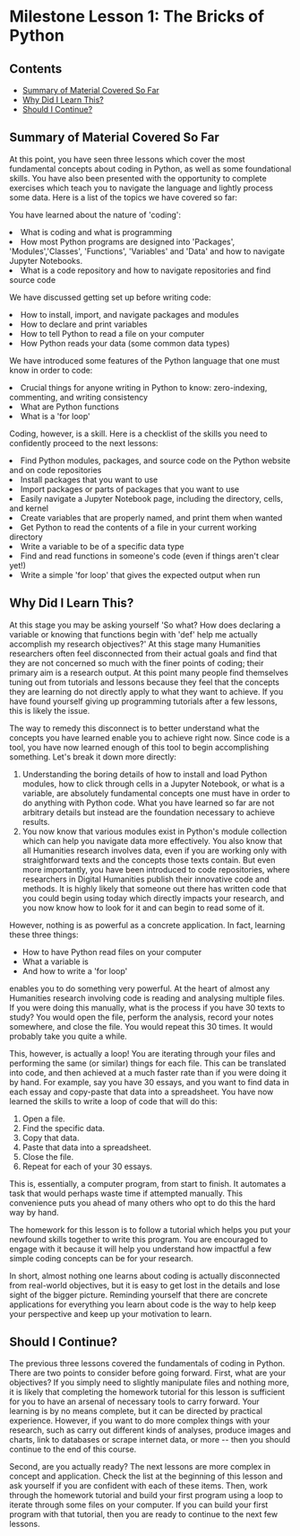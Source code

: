 # Milestone Lesson 1: The Bricks of Python
## Contents
- [Summary of Material Covered So Far](#summary-of-material-covered-so-far)
- [Why Did I Learn This?](#why-did-i-learn-this?)
- [Should I Continue?](#should-i-continue?)

## Summary of Material Covered So Far
At this point, you have seen three lessons which cover the most fundamental concepts about coding in Python, as well as some foundational skills.  You have also been presented with the opportunity to complete exercises which teach you to navigate the language and lightly process some data. 
Here is a list of the topics we have covered so far:

You have learned about the nature of 'coding':
<li>What is coding and what is programming</li>
<li>How most Python programs are designed into 'Packages', 'Modules','Classes', 'Functions', 'Variables' and 'Data' and how to navigate Jupyter Notebooks. </li>
<li>What is a code repository and how to navigate repositories and find source code</li>

We have discussed getting set up before writing code:
<li>How to install, import, and navigate packages and modules</li>
<li>How to declare and print variables</li>
<li>How to tell Python to read a file on your computer</li>
<li>How Python reads your data (some common data types)</li>

We have introduced some features of the Python language that one must know in order to code:
<li>Crucial things for anyone writing in Python to know: zero-indexing, commenting, and writing consistency</li>
<li>What are Python functions</li>
<li>What is a 'for loop'</li>

Coding, however, is a skill. Here is a checklist of the skills you need to confidently proceed to the next lessons:
<li>Find Python modules, packages, and source code on the Python website and on code repositories</li>
<li>Install packages that you want to use</li>
<li>Import packages or parts of packages that you want to use</li>
<li>Easily navigate a Jupyter Notebook page, including the directory, cells, and kernel</li>
<li>Create variables that are properly named, and print them when wanted</li>
<li>Get Python to read the contents of a file in your current working directory</li>
<li>Write a variable to be of a specific data type</li>
<li>Find and read functions in someone's code (even if things aren't clear yet!)</li>
<li>Write a simple 'for loop' that gives the expected output when run</li>


## Why Did I Learn This?
At this stage you may be asking yourself 'So what? How does declaring a variable or knowing that functions begin with 'def' help me actually accomplish my research objectives?' At this stage many Humanities researchers often feel disconnected from their actual goals and find that they are not concerned so much with the finer points of coding; their primary aim is a research output. At this point many people find themselves tuning out from tutorials and lessons because they feel that the concepts they are learning do not directly apply to what they want to achieve. If you have found yourself giving up programming tutorials after a few lessons, this is likely the issue.

The way to remedy this disconnect is to better understand what the concepts you have learned enable you to achieve right now. Since code is a tool, you have now learned enough of this tool to begin accomplishing something.
Let's break it down more directly:

1. Understanding the boring details of how to install and load Python modules, how to click through cells in a Jupyter Notebook, or what is a variable, are absolutely fundamental concepts one must have in order to do anything with Python code. What you have learned so far are not arbitrary details but instead are the foundation necessary to achieve results.
2. You now know that various modules exist in Python's module collection which can help you navigate data more effectively. You also know that all Humanities research involves data, even if you are working only with straightforward texts and the concepts those texts contain. But even more importantly, you have been introduced to code repositories, where researchers in Digital Humanities publish their innovative code and methods. It is highly likely that someone out there has written code that you could begin using today which directly impacts your research, and you now know how to look for it and can begin to read some of it.

However, nothing is as powerful as a concrete application. In fact, learning these three things:
- How to have Python read files on your computer
- What a variable is
- And how to write a 'for loop'

enables you to do something very powerful. At the heart of almost any Humanities research involving code is reading and analysing multiple files. If you were doing this manually, what is the process if you have 30 texts to study? You would open the file, perform the analysis, record your notes somewhere, and close the file. You would repeat this 30 times. It would probably take you quite a while.

This, however, is actually a loop! You are iterating through your files and performing the same (or similar) things for each file. This can be translated into code, and then achieved at a much faster rate than if you were doing it by hand. For example, say you have 30 essays, and you want to find data in each essay and copy-paste that data into a spreadsheet. You have now learned the skills to write a loop of code that will do this:
1. Open a file.
2. Find the specific data.
3. Copy that data.
4. Paste that data into a spreadsheet.
5. Close the file.
6. Repeat for each of your 30 essays.

This is, essentially, a computer program, from start to finish. It automates a task that would perhaps waste time if attempted manually. This convenience puts you ahead of many others who opt to do this the hard way by hand. 

The homework for this lesson is to follow a tutorial which helps you put your newfound skills together to write this program. You are encouraged to engage with it because it will help you understand how impactful a few simple coding concepts can be for your research.

In short, almost nothing one learns about coding is actually disconnected from real-world objectives, but it is easy to get lost in the details and lose sight of the bigger picture. Reminding yourself that there are concrete applications for everything you learn about code is the way to help keep your perspective and keep up your motivation to learn.

## Should I Continue?
The previous three lessons covered the fundamentals of coding in Python. There are two points to consider before going forward. 
First, what are your objectives? If you simply need to slightly manipulate files and nothing more, it is likely that completing the homework tutorial for this lesson is sufficient for you to have an arsenal of necessary tools to carry forward. Your learning is by no means complete, but it can be directed by practical experience. However, if you want to do more complex things with your research, such as carry out different kinds of analyses, produce images and charts, link to databases or scrape internet data, or more -- then you should continue to the end of this course. 

Second, are you actually ready? The next lessons are more complex in concept and application. Check the list at the beginning of this lesson and ask yourself if you are confident with each of these items. Then, work through the homework tutorial and build your first program using a loop to iterate through some files on your computer. If you can build your first program with that tutorial, then you are ready to continue to the next few lessons.




